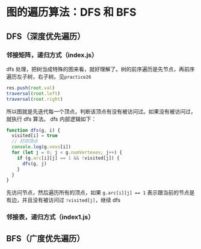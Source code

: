 # 图的遍历算法：DFS 和 BFS

## DFS（深度优先遍历）

### 邻接矩阵，递归方式（index.js）

dfs 处理，把树当成特殊的图来看，就好理解了。树的前序遍历是先节点，再前序遍历左子树，右子树。见`practice26`

```javascript
res.push(root.val)
traversal(root.left)
traversal(root.right)
```

所以图就是先迭代每一个顶点，判断该顶点有没有被访问过。如果没有被访问过，就执行 dfs 算法。 dfs 内部逻辑如下：

```javascript
function dfs(g, i) {
  visited[i] = true
  // 打印顶点
  console.log(g.vexs[i])
  for (let j = 0; j < g.numVertexes; j++) {
    if (g.arc[i][j] == 1 && !visited[j]) {
      dfs(g, j)
    }
  }
}
```

先访问节点，然后遍历所有的顶点，如果 `g.arc[i][j] == 1` 表示跟当前的节点是有边，并且没有被访问过 `!visited[j]`，继续 dfs

### 邻接表，递归方式（index1.js）

## BFS（广度优先遍历）

###
